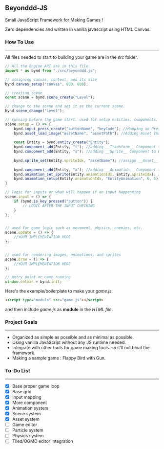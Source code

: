 ## Beyonddd-JS
Small JavaScript Framework for Making Games !

Zero dependencies and written in vanilla javascript using HTML Canvas.

### How To Use
---
All files needed to start to building your game are in the *src* folder.

``` javascript
// All the Engine API are in this file.
import * as bynd from "./src/beyonddd.js";

// assigning canvas, context, and its size 
bynd.canvas_setup("canvas", 800, 600); 

// creating scene
const scene = bynd.scene_create("Level"); 

// change to the scene and set it as the current scene.
bynd.scene_change("Level");

// running before the game start. used for setup entities, components, inputs etc. 
scene.setup = () => {
	bynd.input_press_create("buttonName", "keyCode"); //Mapping an Press-able Input
	bynd.asset_load_image("assetName", "assetPath"); //Adding Asset Image
	
	const Entity = bynd.entity_create("Entity");
	bynd.component_add(Entity, "t"); //adding __Transform__ Component to Entity 
	bynd.component_add(Entity, "s"); //adding __Sprite__ Component to Entity
	
	bynd.sprite_set(Entity.spriteIdx, "assetName"); //assign __Asset__ to Sprite 
	
	bynd.component_add(Entity, "a"); //adding __Animation__ Component to Entity
	bynd.animation_set_sprite(Entity.animationIdx, Entity.spriteIdx); //set Sprite to Animation
	bynd.animation_setup(Entity.animationIdx, "EntityAnimation", 6, 5); //setup Animation properties
}

// logic for inputs or what will happen if an input happenning
scene.input = () => {
	if (bynd.is_key_pressed("button")) {
		// LOGIC AFTER THE INPUT CHECKING
	}
};


// used for game logic such as movement, physics, enemies, etc. 
scene.update = () => {
	//YOUR IMPLEMENTATION HERE
};


// used for rendering images, animations, and sprites
scene.draw = () => {
	//YOUR IMPLEMENTATION HERE
};

// entry point or game running
window.onload = bynd.init;

```
Here's the example/boilerplate to make your *game.js*.

``` html
<script type="module" src="game.js"></script>
```
and then include *game.js* as **module** in the *HTML file*.

### Project Goals
---
- Organized as simple as possible and as minimal as possible.
- Using vanilla JavaScript without any JS runtime needed.
- Integrate with other tools for game making tools. so it'll not bloat the framework.
- Making a sample game : Flappy Bird with Gun.

### To-Do List
---
- [x] Base proper game loop
- [x] Base grid
- [X] Input mapping
- [X] More component
- [X] Animation system
- [X] Scene system
- [X] Asset system
- [ ] Game editor
- [ ] Particle system
- [ ] Physics system
- [ ] Tiled/OGMO editor integration
